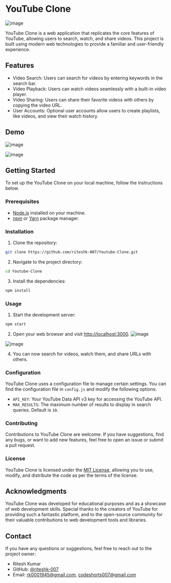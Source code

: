 # YouTube Clone

![image](https://github.com/riteshk-007/Youtube-Clone/assets/135107962/f3ddce49-5564-4db3-b1ca-75e6f14b55dc)



YouTube Clone is a web application that replicates the core features of YouTube, allowing users to search, watch, and share videos. This project is built using modern web technologies to provide a familiar and user-friendly experience.


## Features

- Video Search: Users can search for videos by entering keywords in the search bar.
- Video Playback: Users can watch videos seamlessly with a built-in video player.
- Video Sharing: Users can share their favorite videos with others by copying the video URL.
- User Accounts: Optional user accounts allow users to create playlists, like videos, and view their watch history.

## Demo
![image](https://github.com/riteshk-007/Youtube-Clone/assets/135107962/c01c77de-819c-443f-8746-a1ec6793770f)


![image](https://github.com/riteshk-007/Youtube-Clone/assets/135107962/c1e47d67-3651-480b-a8cd-edbb1b4810dd)




## Getting Started

To set up the YouTube Clone on your local machine, follow the instructions below.

### Prerequisites

- [Node.js](https://nodejs.org) installed on your machine.
- [npm](https://www.npmjs.com/) or [Yarn](https://yarnpkg.com/) package manager.

### Installation

1. Clone the repository:

```bash
git clone https://github.com/riteshk-007/Youtube-Clone.git
```

2. Navigate to the project directory:

```bash
cd Youtube-Clone
```

3. Install the dependencies:

```bash
npm install
```

### Usage

1. Start the development server:

```bash
npm start
```

2. Open your web browser and visit [http://localhost:3000](http://localhost:3000).
![image](https://github.com/riteshk-007/Youtube-Clone/assets/135107962/8a75d643-bcf6-4392-a65e-ccd1dec80298)

![image](https://github.com/riteshk-007/Youtube-Clone/assets/135107962/bd31d083-0469-4ef2-acb2-ff14f747280a)


4. You can now search for videos, watch them, and share URLs with others.

### Configuration

YouTube Clone uses a configuration file to manage certain settings. You can find the configuration file in `config.js` and modify the following options:

- `API_KEY`: Your YouTube Data API v3 key for accessing the YouTube API.
- `MAX_RESULTS`: The maximum number of results to display in search queries. Default is `10`.

### Contributing

Contributions to YouTube Clone are welcome. If you have suggestions, find any bugs, or want to add new features, feel free to open an issue or submit a pull request.

### License

YouTube Clone is licensed under the [MIT License](https://opensource.org/licenses/MIT), allowing you to use, modify, and distribute the code as per the terms of the license.

## Acknowledgments

YouTube Clone was developed for educational purposes and as a showcase of web development skills. Special thanks to the creators of YouTube for providing such a fantastic platform, and to the open-source community for their valuable contributions to web development tools and libraries.

## Contact

If you have any questions or suggestions, feel free to reach out to the project owner:

- Ritesh Kumar
- GitHub: [@riteshk-007](https://github.com/riteshk-007)
- Email: rk0001945@gmail.com, codeshorts007@gmail.com

